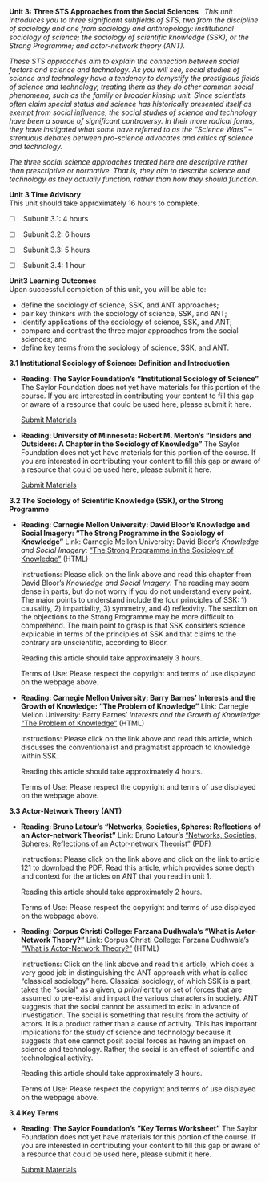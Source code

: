 **Unit 3: Three STS Approaches from the Social Sciences** <span
id="3"></span> 
*This unit introduces you to three significant subfields of STS, two
from the discipline of sociology and one from sociology and
anthropology: institutional sociology of science; the sociology of
scientific knowledge (SSK), or the Strong Programme; and actor-network
theory (ANT).*  
  
 *These STS approaches aim to explain the connection between social
factors and science and technology. As you will see, social studies of
science and technology have a tendency to demystify the prestigious
fields of science and technology, treating them as they do other common
social phenomena, such as the family or broader kinship unit. Since
scientists often claim special status and science has historically
presented itself as exempt from social influence, the social studies of
science and technology have been a source of significant controversy. In
their more radical forms, they have instigated what some have referred
to as the “Science Wars” – strenuous debates between pro-science
advocates and critics of science and technology.*  
  
 *The three social science approaches treated here are descriptive
rather than prescriptive or normative. That is, they aim to describe
science and technology as they actually function, rather than how they
should function.*

**Unit 3 Time Advisory**  
This unit should take approximately 16 hours to complete.  
  
 ☐    Subunit 3.1: 4 hours  
  
 ☐    Subunit 3.2: 6 hours  
  
 ☐    Subunit 3.3: 5 hours  
  
 ☐    Subunit 3.4: 1 hour

**Unit3 Learning Outcomes**  
Upon successful completion of this unit, you will be able to:  
-   define the sociology of science, SSK, and ANT approaches;
-   pair key thinkers with the sociology of science, SSK, and ANT;
-   identify applications of the sociology of science, SSK, and ANT;
-   compare and contrast the three major approaches from the social
    sciences; and
-   define key terms from the sociology of science, SSK, and ANT.

**3.1 Institutional Sociology of Science: Definition and Introduction**
<span id="3.1"></span> 
-   **Reading: The Saylor Foundation’s “Institutional Sociology of
    Science”**
    The Saylor Foundation does not yet have materials for this portion
    of the course. If you are interested in contributing your content to
    fill this gap or aware of a resource that could be used here, please
    submit it here.

    [Submit Materials](/contribute/)

-   **Reading: University of Minnesota: Robert M. Merton’s “Insiders and
    Outsiders: A Chapter in the Sociology of Knowledge”**
    The Saylor Foundation does not yet have materials for this portion
    of the course. If you are interested in contributing your content to
    fill this gap or aware of a resource that could be used here, please
    submit it here.

    [Submit Materials](/contribute/)

**3.2 The Sociology of Scientific Knowledge (SSK), or the Strong
Programme** <span id="3.2"></span> 
-   **Reading: Carnegie Mellon University: David Bloor’s Knowledge and
    Social Imagery: “The Strong Programme in the Sociology of
    Knowledge”**
    Link: Carnegie Mellon University: David Bloor’s *Knowledge and
    Social Imagery*: [“The Strong Programme in the Sociology of
    Knowledge”](http://www.andrew.cmu.edu/course/76-101AA/readings/Bloor.htm)
    (HTML)  
      
     Instructions: Please click on the link above and read this chapter
    from David Bloor’s *Knowledge and Social Imagery*. The reading may
    seem dense in parts, but do not worry if you do not understand every
    point. The major points to understand include the four principles of
    SSK: 1) causality, 2) impartiality, 3) symmetry, and 4) reflexivity.
    The section on the objections to the Strong Programme may be more
    difficult to comprehend. The main point to grasp is that SSK
    considers science explicable in terms of the principles of SSK and
    that claims to the contrary are unscientific, according to Bloor.  
      
     Reading this article should take approximately 3 hours.  
      
     Terms of Use: Please respect the copyright and terms of use
    displayed on the webpage above.

-   **Reading: Carnegie Mellon University: Barry Barnes’ Interests and
    the Growth of Knowledge: “The Problem of Knowledge”**
    Link: Carnegie Mellon University: Barry Barnes’ *Interests and the
    Growth of Knowledge*: [“The Problem of
    Knowledge”](http://www.cs.cmu.edu/~mdr2/classes/76_101_D_Fall_04/readings/Barnes.htm)
    (HTML)  
      
     Instructions: Please click on the link above and read this article,
    which discusses the conventionalist and pragmatist approach to
    knowledge within SSK.  
      
     Reading this article should take approximately 4 hours.  
      
     Terms of Use: Please respect the copyright and terms of use
    displayed on the webpage above.

**3.3 Actor-Network Theory (ANT)** <span id="3.3"></span> 
-   **Reading: Bruno Latour’s “Networks, Societies, Spheres: Reflections
    of an Actor-network Theorist”**
    Link: Bruno Latour’s [“Networks, Societies, Spheres: Reflections of
    an Actor-network Theorist”](http://www.bruno-latour.fr/article)
    (PDF)  
      
     Instructions: Please click on the link above and click on the link
    to article 121 to download the PDF. Read this article, which
    provides some depth and context for the articles on ANT that you
    read in unit 1.  
      
     Reading this article should take approximately 2 hours.  
      
     Terms of Use: Please respect the copyright and terms of use
    displayed on the webpage above.

-   **Reading: Corpus Christi College: Farzana Dudhwala’s “What is
    Actor-Network Theory?”**
    Link: Corpus Christi College: Farzana Dudhwala’s [“What is
    Actor-Network
    Theory?”](http://cambridge.academia.edu/FarzanaDudhwala/Papers/540867/What_is_Actor-Network_Theory)
    (HTML)  
      
     Instructions: Click on the link above and read this article, which
    does a very good job in distinguishing the ANT approach with what is
    called “classical sociology” here. Classical sociology, of which SSK
    is a part, takes the “social” as a given, *a priori* entity or set
    of forces that are assumed to pre-exist and impact the various
    characters in society. ANT suggests that the social cannot be
    assumed to exist in advance of investigation. The social is
    something that results from the activity of actors. It is a product
    rather than a cause of activity. This has important implications for
    the study of science and technology because it suggests that one
    cannot posit social forces as having an impact on science and
    technology. Rather, the social is an effect of scientific and
    technological activity.  
      
     Reading this article should take approximately 3 hours.  
      
     Terms of Use: Please respect the copyright and terms of use
    displayed on the webpage above.

**3.4 Key Terms** <span id="3.4"></span> 
-   **Reading: The Saylor Foundation’s ”Key Terms Worksheet”**
    The Saylor Foundation does not yet have materials for this portion
    of the course. If you are interested in contributing your content to
    fill this gap or aware of a resource that could be used here, please
    submit it here.

    [Submit Materials](/contribute/)


